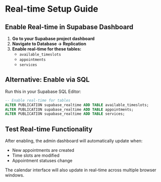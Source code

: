 # Real-time Setup Guide

## Enable Real-time in Supabase Dashboard

1. **Go to your Supabase project dashboard**
2. **Navigate to Database → Replication**
3. **Enable real-time for these tables:**
   - `available_timeslots`
   - `appointments`
   - `services`

## Alternative: Enable via SQL

Run this in your Supabase SQL Editor:

```sql
-- Enable real-time for tables
ALTER PUBLICATION supabase_realtime ADD TABLE available_timeslots;
ALTER PUBLICATION supabase_realtime ADD TABLE appointments;
ALTER PUBLICATION supabase_realtime ADD TABLE services;
```

## Test Real-time Functionality

After enabling, the admin dashboard will automatically update when:
- New appointments are created
- Time slots are modified
- Appointment statuses change

The calendar interface will also update in real-time across multiple browser windows.
